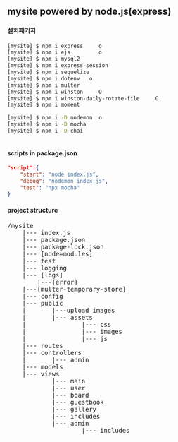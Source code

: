## mysite powered by node.js(express)

#### 설치패키지

```bash
[mysite] $ npm i express     o
[mysite] $ npm i ejs         o
[mysite] $ npm i mysql2
[mysite] $ npm i express-session
[mysite] $ npm i sequelize
[mysite] $ npm i dotenv   o
[mysite] $ npm i multer
[mysite] $ npm i winston     O
[mysite] $ npm i winston-daily-rotate-file     O
[mysite] $ npm i moment

[mysite] $ npm i -D nodemon  o
[mysite] $ npm i -D mocha
[mysite] $ npm i -D chai



```

#### scripts in package.json
```json
"script":{
    "start": "node index.js",
    "debug": "nodemon index.js",
    "test": "npx mocha"
}

```

#### project structure
<pre>
/mysite
    |--- index.js
    |--- package.json
    |--- package-lock.json
    |--- [node=modules]
    |--- test
    |--- logging
    |--- [logs]
        |---[error]
    |---[multer-temporary-store]
    |--- config
    |--- public
    |       |---upload images
    |       |--- assets
    |               |--- css
    |               |--- images
    |               |--- js
    |--- routes
    |--- controllers
    |       |--- admin
    |--- models
    |--- views
            |--- main
            |--- user
            |--- board
            |--- guestbook
            |--- gallery
            |--- includes
            |--- admin
                    |--- includes  

</pre>